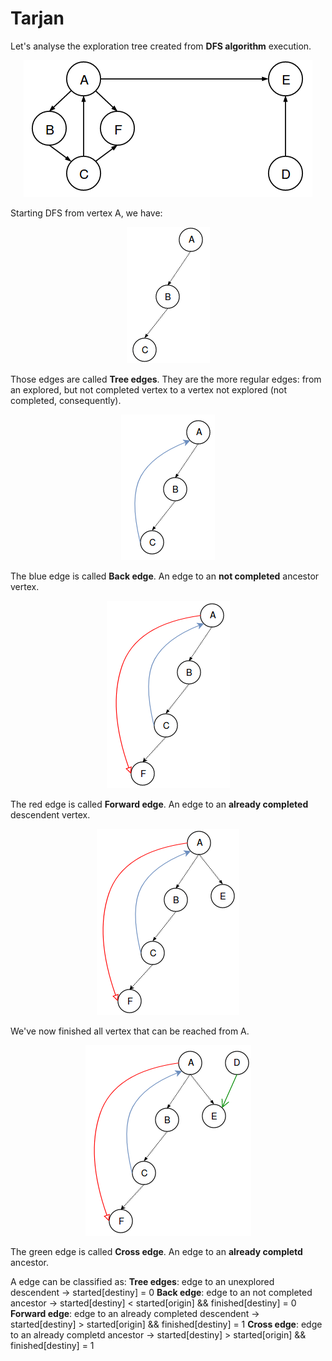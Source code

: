 # Tarjan

Let's analyse the exploration tree created from **DFS algorithm** execution.

<p align="center">
<img src=assets/graph.png>
</p>

Starting DFS from vertex A, we have:


<p align="center">
<img src=assets/Tarjan1.png>
</p>

Those edges are called **Tree edges**. They are the more regular edges: from an explored, but not completed vertex to a vertex not explored (not completed, consequently).

<p align="center">
<img src=assets/Tarjan2.png>
</p>

The blue edge is called **Back edge**. An edge to an **not completed** ancestor vertex.
<p align="center">
<img src=assets/Tarjan3.png>
</p>

The red edge is called **Forward edge**. An edge to an **already completed**  descendent vertex.
<p align="center">
<img src=assets/Tarjan4.png>
</p>

We've now finished all vertex that can be reached from A.

<p align="center">
<img src=assets/Tarjan5.png>
</p>

The green edge is called **Cross edge**. An edge to an **already completd** ancestor.

A edge can be classified as:
**Tree edges**: edge to an unexplored descendent                &rightarrow; started[destiny] = 0
**Back edge**: edge to an not completed ancestor                &rightarrow; started[destiny] < started[origin] && finished[destiny] = 0
**Forward edge**: edge to an already completed descendent       &rightarrow; started[destiny] > started[origin] && finished[destiny] = 1
**Cross edge**: edge to an already completd ancestor            &rightarrow; started[destiny] > started[origin] && finished[destiny] = 1